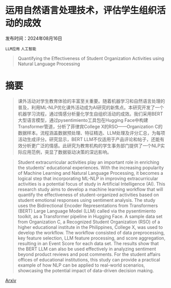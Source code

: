# 运用自然语言处理技术，评估学生组织活动的成效

发布时间：2024年08月16日

`LLM应用` `人工智能`

> Quantifying the Effectiveness of Student Organization Activities using Natural Language Processing

# 摘要

> 课外活动对学生教育体验的丰富至关重要。随着机器学习和自然语言处理的普及，利用ML-NLP优化课外活动成为AI研究的新焦点。本研究开发了一个机器学习流程，通过情感分析量化学生自组织活动的成效。我们采用BERT大型语言模型，通过pysentimiento工具包在Hugging Face中构建Transformer管道，分析了菲律宾College X的RSO——Organization C的数据样本。流程涵盖数据预处理、特征精选、LLM处理及评分汇总，为每项活动生成评分。研究显示，BERT LLM不仅适用于产品评论和帖子，还能有效分析更广泛的情感。此研究为教育机构的学生事务部门提供了一个NLP实际应用范例，突显了数据驱动决策的深远影响。

> Student extracurricular activities play an important role in enriching the students' educational experiences. With the increasing popularity of Machine Learning and Natural Language Processing, it becomes a logical step that incorporating ML-NLP in improving extracurricular activities is a potential focus of study in Artificial Intelligence (AI). This research study aims to develop a machine learning workflow that will quantify the effectiveness of student-organized activities based on student emotional responses using sentiment analysis. The study uses the Bidirectional Encoder Representations from Transformers (BERT) Large Language Model (LLM) called via the pysentimiento toolkit, as a Transformer pipeline in Hugging Face. A sample data set from Organization C, a Recognized Student Organization (RSO) of a higher educational institute in the Philippines, College X, was used to develop the workflow. The workflow consisted of data preprocessing, key feature selection, LLM feature processing, and score aggregation, resulting in an Event Score for each data set. The results show that the BERT LLM can also be used effectively in analyzing sentiment beyond product reviews and post comments. For the student affairs offices of educational institutions, this study can provide a practical example of how NLP can be applied to real-world scenarios, showcasing the potential impact of data-driven decision making.

[Arxiv](https://arxiv.org/abs/2408.08694)
